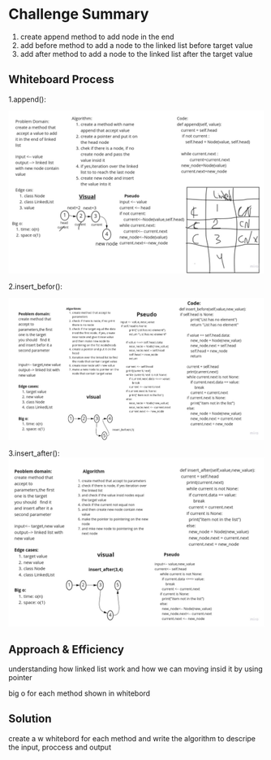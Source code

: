 # Challenge Summary
<!-- Description of the challenge -->
1. create append method to add node in the end
2. add before method to add a node to the linked list before target value
3. add after method to add a node to the linked list after the target value

## Whiteboard Process
<!-- Embedded whiteboard image -->
1.append():

![](image/append.jpg)

2.insert_befor():

![](image/insert_befor.jpg)

3.insert_after():
![](image/insert_after.jpg)
## Approach & Efficiency
<!-- What approach did you take? Why? What is the Big O space/time for this approach? -->
understanding how linked list work and how we can moving insid it by using pointer

big o for each method shown in whitebord

## Solution
<!-- Show how to run your code, and examples of it in action -->
create a
w
whitebord for each method and write the algorithm to descripe the input, proccess and output 
